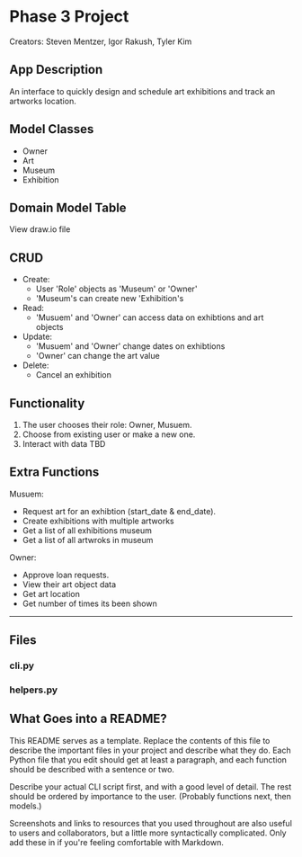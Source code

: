 # Phase 3 Project

Creators: Steven Mentzer, Igor Rakush, Tyler Kim

## App Description
An interface to quickly design and schedule art exhibitions and track an artworks location.

## Model Classes
- Owner
- Art 
- Museum
- Exhibition

## Domain Model Table
View draw.io file

## CRUD 
- Create: 
    - User 'Role' objects as 'Museum' or 'Owner'
    - 'Museum's can create new 'Exhibition's
- Read: 
    - 'Musuem' and 'Owner' can access data on exhibtions and art objects 
- Update: 
    - 'Musuem' and 'Owner' change dates on exhibtions
    - 'Owner' can change the art value
- Delete: 
    - Cancel an exhibition
## Functionality
1. The user chooses their role: Owner, Musuem.
2. Choose from existing user or make a new one.
3. Interact with data TBD


## Extra Functions
Musuem:
- Request art for an exhibtion (start_date & end_date).
- Create exhibitions with multiple artworks
- Get a list of all exhibitions museum
- Get a list of all artwroks in museum


Owner:
- Approve loan requests.
- View their art object data
- Get art location 
- Get number of times its been shown

---

## Files 
### cli.py

### helpers.py

## What Goes into a README?

This README serves as a template. Replace the contents of this file to describe
the important files in your project and describe what they do. Each Python file
that you edit should get at least a paragraph, and each function should be
described with a sentence or two.

Describe your actual CLI script first, and with a good level of detail. The rest
should be ordered by importance to the user. (Probably functions next, then
models.)

Screenshots and links to resources that you used throughout are also useful to
users and collaborators, but a little more syntactically complicated. Only add
these in if you're feeling comfortable with Markdown.
